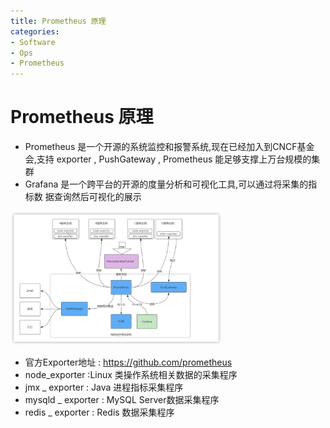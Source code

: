 ```yaml
---
title: Prometheus 原理
categories:
- Software
- Ops
- Prometheus
---
```

# Prometheus 原理

- Prometheus 是一个开源的系统监控和报警系统,现在已经加入到CNCF基金会,支持 exporter , PushGateway , Prometheus 能足够支撑上万台规模的集群
- Grafana 是一个跨平台的开源的度量分析和可视化工具,可以通过将采集的指标数 据查询然后可视化的展示

<img src="https://raw.githubusercontent.com/LuShan123888/Files/main/Pictures/image-20211209135120910.png" alt="image-20211209135120910" style="zoom: 33%;" />

- 官方Exporter地址 : https://github.com/prometheus
- node_exporter :Linux 类操作系统相关数据的采集程序
- jmx _ exporter : Java 进程指标采集程序
- mysqld _ exporter : MySQL Server数据采集程序
- redis _ exporter : Redis 数据采集程序